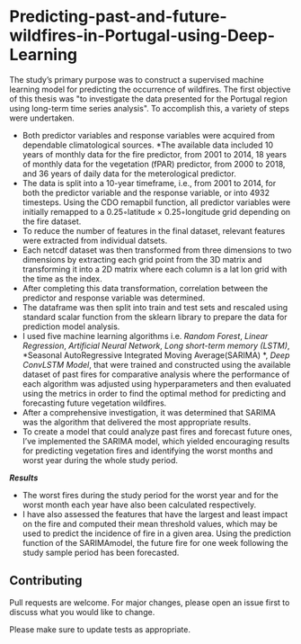 # Predicting-past-and-future-wildfires-in-Portugal-using-Deep-Learning

The study’s primary purpose was to construct a supervised machine learning model for predicting the occurrence of wildfires. The first objective of this thesis was "to investigate the data presented for the Portugal region using long-term time series analysis". To accomplish this, a variety of steps were undertaken. 
 * Both predictor variables and response variables were acquired from dependable climatological sources. 
 *The available data included 10 years of monthly data for the fire predictor, from 2001 to 2014, 18 years of monthly data for the vegetation (fPAR) predictor, from 2000 to 2018, and 36 years of daily data for the meterological predictor.
 * The data is split into a 10-year timeframe, i.e., from 2001 to 2014, for both the predictor variable and the response variable, or into 4932 timesteps. Using the CDO remapbil function, all predictor variables were initially remapped to a 0.25◦latitude × 0.25◦longitude grid depending on the fire dataset. 
 * To reduce the number of features in the final dataset, relevant features were extracted from individual datsets. 
 * Each netcdf dataset was then transformed from three dimensions to two dimensions by extracting each grid point from the 3D matrix and transforming it into a 2D matrix where each column is a lat lon grid with the time as the index.
* After completing this data transformation, correlation between the predictor and response variable was determined.
* The dataframe was then split into train and test sets and rescaled using standard scalar function from the sklearn library to prepare the data for prediction model analysis.
* I used five machine learning algorithms i.e. *Random Forest*, *Linear Regression*, *Artificial Neural Network*, *Long short-term memory (LSTM)*, *Seasonal AutoRegressive Integrated Moving Average(SARIMA) *, *Deep ConvLSTM Model*, that were trained and constructed using the available dataset of past fires for comparative analysis where the performance of each algorithm was adjusted using hyperparameters and then evaluated using the metrics in order to find the optimal method for predicting and forecasting future vegetation wildfires. 
* After a comprehensive investigation, it was determined that SARIMA was the algorithm that delivered the most appropriate results.
* To create a model that could analyze past fires and forecast future ones, I’ve implemented the SARIMA model, which yielded encouraging results for predicting vegetation fires and identifying the worst months and worst year during the whole study period. 

***Results***
* The worst fires during the study period for the worst year and for the worst month each year have also been calculated respectively. 
* I have also assessed the features that have the largest and least impact on the fire and computed their mean threshold values, which may be used to predict the incidence of fire in a given area. Using the prediction function of the SARIMAmodel, the future fire for one week following the study sample period has been forecasted.

## Contributing
Pull requests are welcome. 
For major changes, please open an issue first to discuss what you would like to change.

Please make sure to update tests as appropriate.

